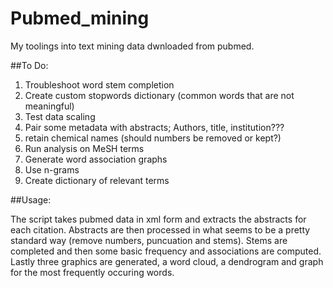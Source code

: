 # Pubmed_mining
My toolings into text mining data dwnloaded from pubmed.

##To Do:
1. Troubleshoot word stem completion
2. Create custom stopwords dictionary (common words that are not meaningful)
3. Test data scaling
4. Pair some metadata with abstracts; Authors, title, institution???
5. retain chemical names (should numbers be removed or kept?)
6. Run analysis on MeSH terms
7. Generate word association graphs
8. Use n-grams
9. Create dictionary of relevant terms

##Usage:

The script takes pubmed data in xml form and extracts the abstracts for each citation. Abstracts are then processed in what seems to be a pretty standard way
(remove numbers, puncuation and stems). Stems are completed and then some basic frequency and associations are computed. Lastly three graphics are generated,
a word cloud, a dendrogram and graph for the most frequently occuring words.

